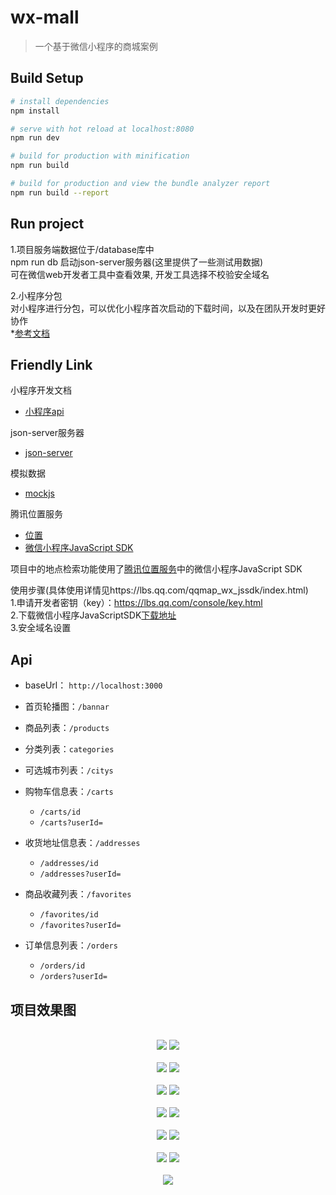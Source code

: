 # wx-mall

> 一个基于微信小程序的商城案例

## Build Setup

``` bash
# install dependencies
npm install

# serve with hot reload at localhost:8080
npm run dev

# build for production with minification
npm run build

# build for production and view the bundle analyzer report
npm run build --report
```

## Run project

1.项目服务端数据位于/database库中<br>
npm run db  启动json-server服务器(这里提供了一些测试用数据)<br>
可在微信web开发者工具中查看效果, 开发工具选择不校验安全域名

2.小程序分包<br>
对小程序进行分包，可以优化小程序首次启动的下载时间，以及在团队开发时更好协作<br>
*[参考文档](https://developers.weixin.qq.com/miniprogram/dev/framework/subpackages.html)

## Friendly Link

小程序开发文档
* [小程序api](https://developers.weixin.qq.com/miniprogram/dev/api/)

json-server服务器
* [json-server](https://github.com/typicode/json-server)

模拟数据
* [mockjs](https://github.com/nuysoft/Mock/wiki/Getting-Started)

腾讯位置服务

* [位置](https://lbs.qq.com/index.html)
* [微信小程序JavaScript SDK](https://lbs.qq.com/qqmap_wx_jssdk/index.html)

项目中的地点检索功能使用了[腾讯位置服务](https://lbs.qq.com/)中的微信小程序JavaScript SDK

使用步骤(具体使用详情见https://lbs.qq.com/qqmap_wx_jssdk/index.html)<br>
1.申请开发者密钥（key）：https://lbs.qq.com/console/key.html<br>
2.下载微信小程序JavaScriptSDK[下载地址](http://3gimg.qq.com/lightmap/xcx/jssdk/qqmap-wx-jssdk1.0.zip)<br>
3.安全域名设置


## Api

- baseUrl： `http://localhost:3000`

- 首页轮播图：`/bannar`

- 商品列表：`/products`

- 分类列表：`categories`

- 可选城市列表：`/citys`

- 购物车信息表：`/carts`
  - `/carts/id`
  - `/carts?userId=`

- 收货地址信息表：`/addresses`
  - `/addresses/id`
  - `/addresses?userId=`

- 商品收藏列表：`/favorites`
  - `/favorites/id`
  - `/favorites?userId=`

- 订单信息列表：`/orders`
  - `/orders/id`
  - `/orders?userId=`


## 项目效果图

<p align="center">
    <br>
    <img src="./snapshots/home.gif" >
    <img src="./snapshots/category.gif" >
    <br>
    <br>
    <img src="./snapshots/mine-page.png" >
    <img src="./snapshots/mine-page2.png" >
    <br>
  <br>
    <img src="./snapshots/select-site.png" >
    <img src="./snapshots/select-site2.png" >
    <br>
  <br>
    <img src="./snapshots/checkout.png" >
    <img src="./snapshots/order-detail.png" >
    <br>
  <br>
    <img src="./snapshots/order-list.gif" >
    <img src="./snapshots/select-site.gif" >
    <br>
  <br>
    <img src="./snapshots/favorites.gif" >
    <img src="./snapshots/product-detail.gif" >
    <br>
  <br>
    <img src="./snapshots/search-site.gif" >
</p>
